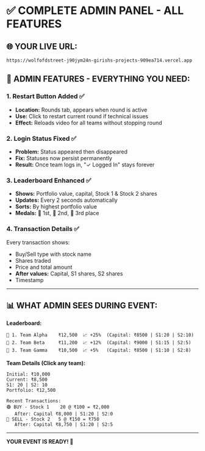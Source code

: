 # ✅ COMPLETE ADMIN PANEL - ALL FEATURES

## 🌐 YOUR LIVE URL:
```
https://wolfofdstreet-j90jym24n-girishs-projects-909ea714.vercel.app
```

## 🎯 ADMIN FEATURES - EVERYTHING YOU NEED:

### **1. Restart Button Added ✅**
- **Location:** Rounds tab, appears when round is active
- **Use:** Click to restart current round if technical issues
- **Effect:** Reloads video for all teams without stopping round

### **2. Login Status Fixed ✅**
- **Problem:** Status appeared then disappeared
- **Fix:** Statuses now persist permanently
- **Result:** Once team logs in, "✓ Logged In" stays forever

### **3. Leaderboard Enhanced ✅**
- **Shows:** Portfolio value, capital, Stock 1 & Stock 2 shares
- **Updates:** Every 2 seconds automatically
- **Sorts:** By highest portfolio value
- **Medals:** 🥇 1st, 🥈 2nd, 🥉 3rd place

### **4. Transaction Details ✅**
Every transaction shows:
- Buy/Sell type with stock name
- Shares traded
- Price and total amount
- **After values:** Capital, S1 shares, S2 shares
- Timestamp

---

## 📊 WHAT ADMIN SEES DURING EVENT:

**Leaderboard:**
```
🥇 1. Team Alpha    ₹12,500  📈 +25%  (Capital: ₹8500 | S1:20 | S2:10)
🥈 2. Team Beta     ₹11,200  📈 +12%  (Capital: ₹9000 | S1:15 | S2:5)
🥉 3. Team Gamma    ₹10,500  📈 +5%   (Capital: ₹8500 | S1:10 | S2:8)
```

**Team Details (Click any team):**
```
Initial: ₹10,000
Current: ₹8,500
S1: 20 | S2: 10
Portfolio: ₹12,500

Recent Transactions:
🟢 BUY - Stock 1    20 @ ₹100 = ₹2,000
   After: Capital ₹8,000 | S1:20 | S2:0
🔴 SELL - Stock 2   5 @ ₹150 = ₹750
   After: Capital ₹8,750 | S1:20 | S2:5
```

---

**YOUR EVENT IS READY! 🚀**
